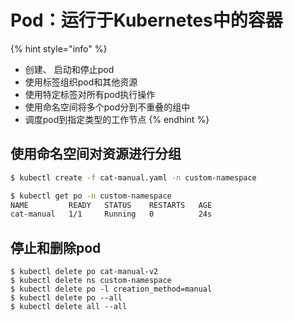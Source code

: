 # Pod：运行于Kubernetes中的容器

{% hint style="info" %}
* 创建、 启动和停止pod
* 使用标签组织pod和其他资源
* 使用特定标签对所有pod执行操作
* 使用命名空间将多个pod分到不重叠的组中
* 调度pod到指定类型的工作节点
{% endhint %}

## 使用命名空间对资源进行分组

```bash
$ kubectl create -f cat-manual.yaml -n custom-namespace

$ kubectl get po -n custom-namespace
NAME         READY   STATUS    RESTARTS   AGE
cat-manual   1/1     Running   0          24s
```

## 停止和删除pod

```text
$ kubectl delete po cat-manual-v2
$ kubectl delete ns custom-namespace
$ kubectl delete po -l creation_method=manual
$ kubectl delete po --all
$ kubectl delete all --all
```

